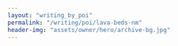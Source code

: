 ```yaml
---
layout: "writing_by_poi"
permalink: "/writing/poi/lava-beds-nm"
header-img: "assets/owner/hero/archive-bg.jpg"
---
```

